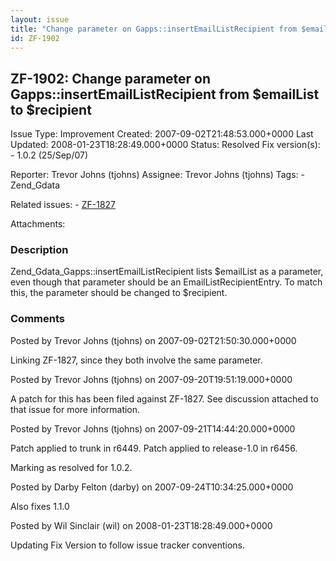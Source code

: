 ```yaml
---
layout: issue
title: "Change parameter on Gapps::insertEmailListRecipient from $emailList to $recipient"
id: ZF-1902
---
```


ZF-1902: Change parameter on Gapps::insertEmailListRecipient from $emailList to $recipient
------------------------------------------------------------------------------------------

 Issue Type: Improvement Created: 2007-09-02T21:48:53.000+0000 Last Updated: 2008-01-23T18:28:49.000+0000 Status: Resolved Fix version(s): - 1.0.2 (25/Sep/07)
 
 Reporter:  Trevor Johns (tjohns)  Assignee:  Trevor Johns (tjohns)  Tags: - Zend\_Gdata
 
 Related issues: - [ZF-1827](/issues/browse/ZF-1827)
 
 Attachments: 
### Description

Zend\_Gdata\_Gapps::insertEmailListRecipient lists $emailList as a parameter, even though that parameter should be an EmailListRecipientEntry. To match this, the parameter should be changed to $recipient.

 

 

### Comments

Posted by Trevor Johns (tjohns) on 2007-09-02T21:50:30.000+0000

Linking ZF-1827, since they both involve the same parameter.

 

 

Posted by Trevor Johns (tjohns) on 2007-09-20T19:51:19.000+0000

A patch for this has been filed against ZF-1827. See discussion attached to that issue for more information.

 

 

Posted by Trevor Johns (tjohns) on 2007-09-21T14:44:20.000+0000

Patch applied to trunk in r6449. Patch applied to release-1.0 in r6456.

Marking as resolved for 1.0.2.

 

 

Posted by Darby Felton (darby) on 2007-09-24T10:34:25.000+0000

Also fixes 1.1.0

 

 

Posted by Wil Sinclair (wil) on 2008-01-23T18:28:49.000+0000

Updating Fix Version to follow issue tracker conventions.

 

 
